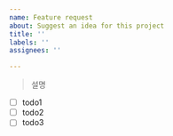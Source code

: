```yaml
---
name: Feature request
about: Suggest an idea for this project
title: ''
labels: ''
assignees: ''

---
```


> 설명

- [ ] todo1
- [ ] todo2
- [ ] todo3
